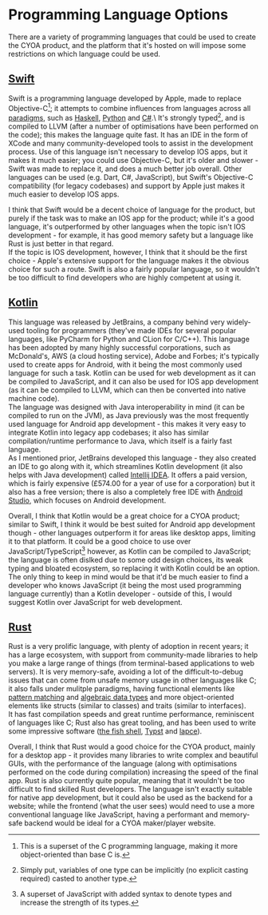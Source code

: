 # Programming Language Options
There are a variety of programming languages that could be used to create the CYOA product, and the platform that it's hosted on will impose some restrictions on which language could be used.

## [Swift](https://swift.org)
Swift is a programming language developed by Apple, made to replace Objective-C[^1]; it attempts to combine influences from languages across all [paradigms](https://en.wikipedia.org/wiki/Programming_paradigm), such as [Haskell](https://www.haskell.org), [Python](https://www.python.org) and [C#](https://en.wikipedia.org/wiki/C_Sharp_(programming_language)).\
It's strongly typed[^2], and is compiled to LLVM (after a number of optimisations have been performed on the code); this makes the language quite fast. It has an IDE in the form of XCode and many community-developed tools to assist in the development process.
Use of this language isn't necessary to develop IOS apps, but it makes it much easier; you could use Objective-C, but it's older and slower - Swift was made to replace it, and does a much better job overall. Other languages can be used (e.g. Dart, C#, JavaScript), but Swift's Objective-C compatibility (for legacy codebases) and support by Apple just makes it much easier to develop IOS apps.

I think that Swift would be a decent choice of language for the product, but purely if the task was to make an IOS app for the product; while it's a good language, it's outperformed by other languages when the topic isn't IOS development - for example, it has good memory safety but a language like Rust is just better in that regard.\
If the topic is IOS development, however, I think that it should be the first choice - Apple's extensive support for the language makes it the obvious choice for such a route. Swift is also a fairly popular language, so it wouldn't be too difficult to find developers who are highly competent at using it.

[^1]: This is a superset of the C programming language, making it more object-oriented than base C is.
[^2]: Simply put, variables of one type can be implicitly (no explicit casting required) casted to another type.

## [Kotlin](https://kotlinlang.org)
This language was released by JetBrains, a company behind very widely-used tooling for programmers (they've made IDEs for several popular languages, like PyCharm for Python and CLion for C/C++). This language has been adopted by many highly successful corporations, such as McDonald's, AWS (a cloud hosting service), Adobe and Forbes; it's typically used to create apps for Android, with it being the most commonly used language for such a task. Kotlin can be used for web development as it can be compiled to JavaScript, and it can also be used for IOS app development (as it can be compiled to LLVM, which can then be converted into native machine code).\
The language was designed with Java interoperability in mind (it can be compiled to run on the JVM), as Java previously was the most frequently used language for Android app development - this makes it very easy to integrate Kotlin into legacy app codebases; it also has similar compilation/runtime performance to Java, which itself is a fairly fast language.\
As I mentioned prior, JetBrains developed this language - they also created an IDE to go along with it, which streamlines Kotlin development (it also helps with Java development) called [Intellij IDEA](https://www.jetbrains.com/idea/). It offers a paid version, which is fairly expensive (£574.00 for a year of use for a corporation) but it also has a free version; there is also a completely free IDE with [Android Studio](https://developer.android.com/studio), which focuses on Android development.

Overall, I think that Kotlin would be a great choice for a CYOA product; similar to Swift, I think it would be best suited for Android app development though - other languages outperform it for areas like desktop apps, limiting it to that platform. It could be a good choice to use over JavaScript/TypeScript[^3] however, as Kotlin can be compiled to JavaScript; the language is often dislked due to some odd design choices, its weak typing and bloated ecosystem, so replacing it with Kotlin could be an option. The only thing to keep in mind would be that it'd be much easier to find a developer who knows JavaScript (it being the most used programming language currently) than a Kotlin developer - outside of this, I would suggest Kotlin over JavaScript for web development.

[^3]: A superset of JavaScript with added syntax to denote types and increase the strength of its types.

## [Rust](https://www.rust-lang.org/)
Rust is a very prolific language, with plenty of adoption in recent years; it has a large ecosystem, with support from community-made libraries to help you make a large range of things (from terminal-based applications to web servers). It is very memory-safe, avoiding a lot of the difficult-to-debug issues that can come from unsafe memory usage in other languages like C; it also falls under mulitple paradigms, having functional elements like [pattern matching](https://en.wikipedia.org/wiki/Pattern_matching) and [algebraic data types](https://en.wikipedia.org/wiki/Algebraic_data_type) and more object-oriented elements like structs (similar to classes) and traits (similar to interfaces).\
It has fast compilation speeds and great runtime performance, reminiscent of languages like C; Rust also has great tooling, and has been used to write some impressive software ([the fish shell](https://fishshell.com/), [Typst](https://typst.app/) and [lapce](https://lap.dev/lapce/)).

Overall, I think that Rust would a good choice for the CYOA product, mainly for a desktop app - it provides many libraries to write complex and beautiful GUIs, with the performance of the language (along with optimisations performed on the code during compilation) increasing the speed of the final app. Rust is also currently quite popular, meaning that it wouldn't be too difficult to find skilled Rust developers. The language isn't exactly suitable for native app development, but it could also be used as the backend for a website; while the frontend (what the user sees) would need to use a more conventional language like JavaScript, having a performant and memory-safe backend would be ideal for a CYOA maker/player website.
